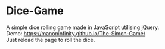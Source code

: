 # Dice-Game
A simple dice rolling game made in JavaScript utilising jQuery. </br>
Demo: https://manoninfinity.github.io/The-Simon-Game/ </br>
Just reload the page to roll the dice.
